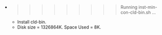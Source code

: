 * >>>>>>>>> Running inst-min-con-cld-bin.sh ...
  * Install cld-bin.
  * Disk size = 1326864K. Space Used = 8K.
